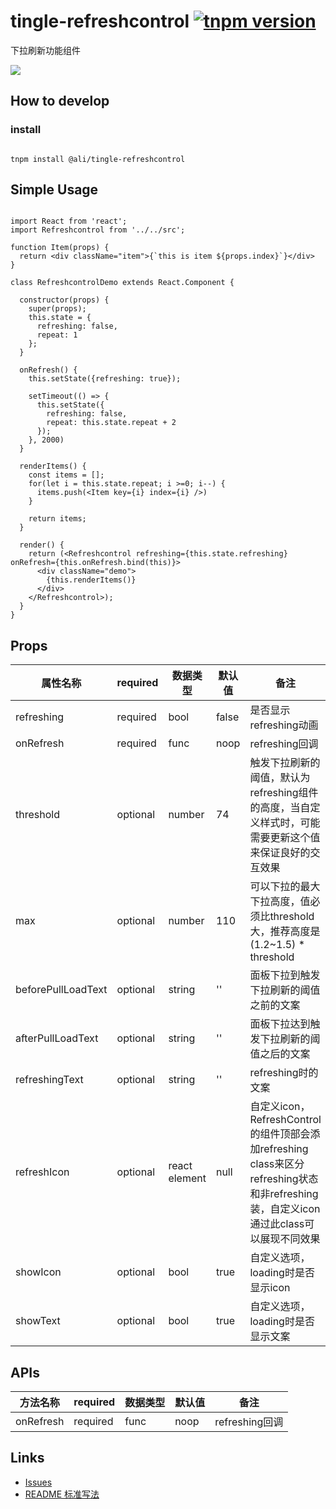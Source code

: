 # tingle-refreshcontrol [![tnpm version](http://web.npm.alibaba-inc.com/badge/v/@ali/tingle-refreshcontrol.svg?style=flat-square)](http://web.npm.alibaba-inc.com/package/@ali/tingle-refreshcontrol)

下拉刷新功能组件


![](https://img.alicdn.com/tfs/TB10yZ9PVXXXXXCaXXXXXXXXXXX-412-696.gif)


## How to develop

### install

```

tnpm install @ali/tingle-refreshcontrol

```

## Simple Usage

```

import React from 'react';
import Refreshcontrol from '../../src';

function Item(props) {
  return <div className="item">{`this is item ${props.index}`}</div>
}

class RefreshcontrolDemo extends React.Component {

  constructor(props) {
    super(props);
    this.state = {
      refreshing: false,
      repeat: 1
    };
  }

  onRefresh() {
    this.setState({refreshing: true});

    setTimeout(() => {
      this.setState({
        refreshing: false,
        repeat: this.state.repeat + 2
      });
    }, 2000)
  }

  renderItems() {
    const items = [];
    for(let i = this.state.repeat; i >=0; i--) {
      items.push(<Item key={i} index={i} />)
    }

    return items;
  }

  render() {
    return (<Refreshcontrol refreshing={this.state.refreshing} onRefresh={this.onRefresh.bind(this)}>
      <div className="demo">
        {this.renderItems()}
      </div>
    </Refreshcontrol>);
  }
}

```


## Props

|属性名称|required|数据类型|默认值|备注|
|---|---|---|---|---|
|refreshing|required|bool|false| 是否显示refreshing动画 |
|onRefresh|required|func|noop|refreshing回调|
|threshold|optional|number|74|触发下拉刷新的阈值，默认为refreshing组件的高度，当自定义样式时，可能需要更新这个值来保证良好的交互效果|
|max|optional|number|110|可以下拉的最大下拉高度，值必须比threshold大，推荐高度是(1.2~1.5) * threshold|
|beforePullLoadText|optional|string|''|面板下拉到触发下拉刷新的阈值之前的文案|
|afterPullLoadText|optional|string|''|面板下拉达到触发下拉刷新的阈值之后的文案|
|refreshingText|optional|string|''|refreshing时的文案|
|refreshIcon|optional|react element|null|自定义icon，RefreshControl的组件顶部会添加refreshing class来区分refreshing状态和非refreshing装，自定义icon通过此class可以展现不同效果|
|showIcon|optional|bool|true|自定义选项，loading时是否显示icon|
|showText|optional|bool|true|自定义选项，loading时是否显示文案|

## APIs

|方法名称|required|数据类型|默认值|备注|
|---|---|---|---|---|
|onRefresh|required|func|noop|refreshing回调|

## Links

- [Issues](http://gitlab.alibaba-inc.com/tingle-ui/tingle-refreshcontrol/issues)
- [README 标准写法](http://gitlab.alibaba-inc.com/tingle-ui/doc/blob/master/README%E6%A0%87%E5%87%86%E5%86%99%E6%B3%95.md)
